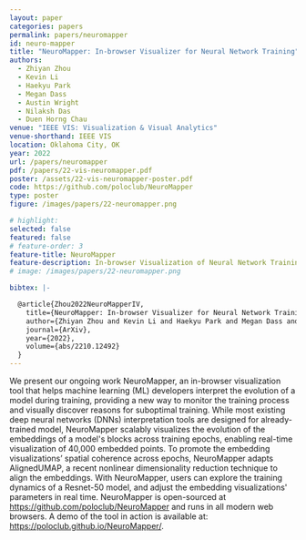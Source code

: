 ```yaml
---
layout: paper
categories: papers
permalink: papers/neuromapper
id: neuro-mapper
title: "NeuroMapper: In-browser Visualizer for Neural Network Training"
authors: 
  - Zhiyan Zhou
  - Kevin Li
  - Haekyu Park
  - Megan Dass
  - Austin Wright
  - Nilaksh Das
  - Duen Horng Chau
venue: "IEEE VIS: Visualization & Visual Analytics"
venue-shorthand: IEEE VIS
location: Oklahoma City, OK
year: 2022
url: /papers/neuromapper
pdf: /papers/22-vis-neuromapper.pdf
poster: /assets/22-vis-neuromapper-poster.pdf
code: https://github.com/poloclub/NeuroMapper
type: poster
figure: /images/papers/22-neuromapper.png

# highlight:
selected: false
featured: false
# feature-order: 3
feature-title: NeuroMapper
feature-description: In-browser Visualization of Neural Network Training
# image: /images/papers/22-neuromapper.png

bibtex: |-

  @article{Zhou2022NeuroMapperIV,
    title={NeuroMapper: In-browser Visualizer for Neural Network Training},
    author={Zhiyan Zhou and Kevin Li and Haekyu Park and Megan Dass and Austin P. Wright and Nilaksh Das and Duen Horng Chau},
    journal={ArXiv},
    year={2022},
    volume={abs/2210.12492}
  }
---
```


We present our ongoing work NeuroMapper, an in-browser visualization tool that helps machine learning (ML) developers interpret the evolution of a model during training, providing a new way to monitor the training process and visually discover reasons for suboptimal training. While most existing deep neural networks (DNNs) interpretation tools are designed for already-trained model, NeuroMapper scalably visualizes the evolution of the embeddings of a model's blocks across training epochs, enabling real-time visualization of 40,000 embedded points. To promote the embedding visualizations’ spatial coherence across epochs, NeuroMapper adapts AlignedUMAP, a recent nonlinear dimensionality reduction technique to align the embeddings. With NeuroMapper, users can explore the training dynamics of a Resnet-50 model, and adjust the embedding visualizations' parameters in real time. NeuroMapper is open-sourced at https://github.com/poloclub/NeuroMapper and runs in all modern web browsers. A demo of the tool in action is available at: https://poloclub.github.io/NeuroMapper/.
